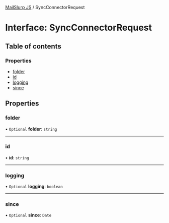 [MailSlurp JS](../README.md) / SyncConnectorRequest

# Interface: SyncConnectorRequest

## Table of contents

### Properties

- [folder](SyncConnectorRequest.md#folder)
- [id](SyncConnectorRequest.md#id)
- [logging](SyncConnectorRequest.md#logging)
- [since](SyncConnectorRequest.md#since)

## Properties

### folder

• `Optional` **folder**: `string`

___

### id

• **id**: `string`

___

### logging

• `Optional` **logging**: `boolean`

___

### since

• `Optional` **since**: `Date`
